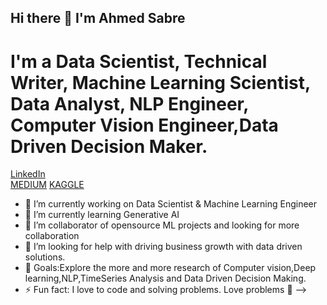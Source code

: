 ## Hi there 👋 I'm Ahmed Sabre 

# I'm a Data Scientist, Technical Writer, Machine Learning Scientist, Data Analyst, NLP Engineer, Computer Vision Engineer,Data Driven Decision Maker.
[LinkedIn](https://www.linkedin.com/in/ahmed-ali-47abbb172/ )  
[MEDIUM](https://medium.com/@ahmadsabry678) 
[KAGGLE](https://www.kaggle.com/ahmadali3)
- 🔭 I’m currently working on Data Scientist & Machine Learning Engineer
- 🌱 I’m currently learning Generative AI
- 👯 I’m collaborator of opensource ML projects and looking for more collaboration
- 🤔 I’m looking for help with driving business growth with data driven solutions.
- 🥅 Goals:Explore the more and more research of Computer vision,Deep learning,NLP,TimeSeries Analysis and Data Driven Decision Making.
- ⚡ Fun fact: I love to code and solving problems. Love problems 💪
-->
